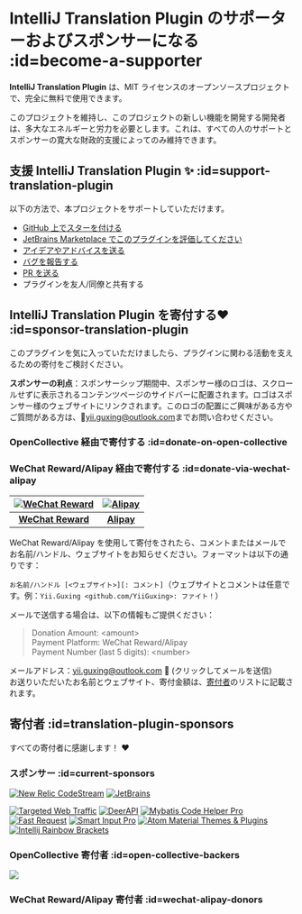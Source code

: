 # IntelliJ Translation Plugin のサポーターおよびスポンサーになる :id=become-a-supporter

**IntelliJ Translation Plugin** は、MIT ライセンスのオープンソースプロジェクトで、完全に無料で使用できます。

このプロジェクトを維持し、このプロジェクトの新しい機能を開発する開発者は、多大なエネルギーと労力を必要とします。これは、すべての人のサポートとスポンサーの寛大な財政的支援によってのみ維持できます。

## 支援 IntelliJ Translation Plugin ✨ :id=support-translation-plugin

以下の方法で、本プロジェクトをサポートしていただけます。

- [GitHub 上でスターを付ける](https://github.com/YiiGuxing/TranslationPlugin)
- [JetBrains Marketplace でこのプラグインを評価してください](https://plugins.jetbrains.com/plugin/8579-translation/reviews)
- [アイデアやアドバイスを送る](https://github.com/YiiGuxing/TranslationPlugin/discussions/categories/ideas)
- [バグを報告する](https://github.com/YiiGuxing/TranslationPlugin/issues/new/choose)
- [PR を送る](https://github.com/YiiGuxing/TranslationPlugin)
- プラグインを友人/同僚と共有する

## IntelliJ Translation Plugin を寄付する❤️ :id=sponsor-translation-plugin

このプラグインを気に入っていただけましたら、プラグインに関わる活動を支えるための寄付をご検討ください。

**スポンサーの利点**：スポンサーシップ期間中、スポンサー様のロゴは、スクロールせずに表示されるコンテンツページのサイドバーに配置されます。ロゴはスポンサー様のウェブサイトにリンクされます。このロゴの配置にご興味がある方やご質問がある方は、📨[yii.guxing@outlook.com](mailto:yii.guxing@outlook.com?subject=Sponsorship%20Consulting)までお問い合わせください。

### OpenCollective 経由で寄付する :id=donate-on-open-collective

<a class="open-collective-donate-button" rel="noopener noreferrer" href="https://opencollective.com/translation-plugin/donate" target="_blank">
<div class="button--bg"></div>
</a>

### WeChat Reward/Alipay 経由で寄付する :id=donate-via-wechat-alipay

<div class="donate-qr-code">

| [![WeChat Reward](/img/donating_wechat_pay.svg)][wechat-pay] | [![Alipay](/img/donating_alipay.svg)][alipay] |
|:------------------------------------------------------------:|:---------------------------------------------:|
|               [**WeChat Reward**][wechat-pay]                |             [**Alipay**][alipay]              |

</div>

WeChat Reward/Alipay を使用して寄付をされたら、コメントまたはメールでお名前/ハンドル、ウェブサイトをお知らせください。フォーマットは以下の通りです：

`お名前/ハンドル [<ウェブサイト>][: コメント]`（ウェブサイトとコメントは任意です。例：`Yii.Guxing <github.com/YiiGuxing>:
ファイト！`）

メールで送信する場合は、以下の情報もご提供ください：
> Donation Amount: \<amount>  
> Payment Platform: WeChat Reward/Alipay  
> Payment Number (last 5 digits): \<number>

メールアドレス：[yii.guxing@outlook.com][mailto] 📨 (クリックしてメールを送信)  
お送りいただいたお名前とウェブサイト、寄付金額は、[寄付者](#wechat-alipay-donors)のリストに記載されます。

## 寄付者 :id=translation-plugin-sponsors

すべての寄付者に感謝します！ ❤️

### スポンサー :id=current-sponsors

<div class="sponsors gold">

[![New Relic CodeStream](/img/logo/sponsor_new_relic_code_stream.svg)](https://sponsorlink.codestream.com/?utm_source=jbmarket&utm_campaign=translation&utm_medium=banner 'New Relic CodeStream')
[![JetBrains](https://resources.jetbrains.com/storage/products/company/brand/logos/jetbrains.svg)](https://www.jetbrains.com/?from=TranslationPlugin 'JetBrains')

</div>
<div class="sponsors">

[![Targeted Web Traffic](/img/logo/sponsor_targeted_web_traffic.png)](https://www.targetedwebtraffic.com/?from=TranslationPlugin 'Targeted Web Traffic')
[![DeerAPI](/img/logo/sponsor_deer_api.svg)](https://www.targetedwebtraffic.com/?from=TranslationPlugin 'DeerAPI')
[![Mybatis Code Helper Pro](/img/logo/sponsor_mybatis_code_helper_pro.svg)](https://brucege.com/pay/view?code=fBp2YWB&utm_source=TranslationPlugin 'Mybatis Code Helper Pro')
[![Fast Request](/img/logo/sponsor_fast_request.svg)](https://api-buddy.com/en?utm_source=TranslationPlugin&utm_campaign=product 'Fast Request')
[![Smart Input Pro](/img/logo/sponsor_smart_input_pro.svg)](https://xiaolvpuzi.cn/docs/smart-input-pro-doc.html?from=TranslationPlugin#/ 'Smart Input Pro')
[![Atom Material Themes & Plugins](/img/logo/sponsor_atom_material_themes.svg)](https://material-theme.com/?utm_source=opencollective&utm_medium=github&utm_campaign=translation-plugin 'Atom Material Themes & Plugins')
[![Intellij Rainbow Brackets](/img/logo/sponsor_intellij_rainbow_brackets.svg)](https://github.com/izhangzhihao/intellij-rainbow-brackets 'Intellij Rainbow Brackets')

</div>

### OpenCollective 寄付者 :id=open-collective-backers

[![](https://opencollective.com/translation-plugin/individuals.svg?width=900&button=false)](https://opencollective.com/translation-plugin/donate)

### WeChat Reward/Alipay 寄付者 :id=wechat-alipay-donors

<div class="wechat-alipay-donors"><script src="js/patrons.js" async></script></div>


[wechat-pay]: https://pay.weixin.qq.com/index.php/public/wechatpay_en

[alipay]: https://global.alipay.com

[mailto]: mailto:yii.guxing@outlook.com?subject=Donate&body=Name%2FNickname%3Cwebsite%3E%3A%20%3Cmessage%3E%0D%0DDonation%20Amount%3A%20%3Camount%3E%0DPayment%20Platform%3A%20Alipay%2FWeChat%20Reward%0DPayment%20Number%20%28last%205%20digits%29%3A%20%3Cnumber%3E%0D%0D
